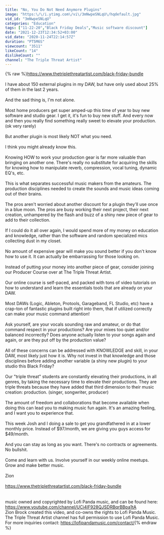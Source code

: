 ```yaml
---
title: "No, You Do Not Need Anymore Plugins"
image: "https:\/\/i.ytimg.com\/vi\/3mNwpeSNLqU\/hqdefault.jpg"
vid_id: "3mNwpeSNLqU"
categories: "Education"
tags: ["11-22-20","Black Friday Deals","Music software discount"]
date: "2021-12-23T12:34:52+03:00"
vid_date: "2020-11-24T22:14:57Z"
duration: "PT5M6S"
viewcount: "3511"
likeCount: "14"
dislikeCount: ""
channel: "The Triple Threat Artist"
---
```

{% raw %}<a rel="nofollow" target="blank" href="https://www.thetriplethreatartist.com/black-friday-bundle">https://www.thetriplethreatartist.com/black-friday-bundle</a><br /><br />I have about 150 external plugins in my DAW, but have only used about 25% of them in the last 2 years.<br /> <br />And the sad thing is, I'm not alone.<br /> <br />Most home producers get super amped-up this time of year to buy new software and studio gear. I get it, it's fun to buy new stuff. And every now and then you really find something really sweet to elevate your production.  (ok very rarely)<br /> <br />But another plugin is most likely NOT what you need.<br /> <br />I think you might already know this.<br /> <br />Knowing HOW to work your production gear is far more valuable than bringing on another one. There's really no substitute for acquiring the skills for knowing how to manipulate reverb, compression, vocal tuning, dynamic EQ's, etc.<br /> <br />This is what separates successful music makers from the amateurs. The production disciplines needed to create the sounds and music ideas coming out of their brains.<br /> <br />The pros aren't worried about another discount for a plugin they'll use once in a blue moon. The pros are busy working their next project, their next creation, unhampered by the flash and buzz of a shiny new piece of gear to add to their collection.<br /> <br />If I could do it all over again, I would spend more of my money on education and knowledge, rather than the software and random specialized mics collecting dust in my closet.<br /> <br />No amount of expensive gear will make you sound better if you don't know how to use it. It can actually be embarrassing for those looking on.<br /> <br />Instead of putting your money into another piece of gear, consider joining our Producer Course over at The Triple Threat Artist.<br /> <br />Our online course is self-paced, and packed with tons of video tutorials on how to understand and learn the essentials tools that are already on your DAW.<br /> <br />Most DAWs (Logic, Ableton, Protools, Garageband, FL Studio, etc) have a crap-ton of fantastic plugins built right into them, that if utilized correctly can make your music command attention!<br /> <br />Ask yourself, are your vocals sounding raw and amateur, or do that command respect in your productions? Are your mixes too quiet and/or balanced incorrectly? Does anyone actually listen to your songs again and again, or are they put off by the production value?<br /> <br />All of these concerns can be addressed with KNOWLEDGE and skill, in your DAW, most likely just how it is. Why not invest in that knowledge and those disciplines before adding another variable (a shiny new plugin) to your studio this Black Friday?<br /> <br />Our &quot;triple threat&quot; students are constantly elevating their productions, in all genres, by taking the necessary time to elevate their productions. They are triple threats because they have added that third dimension to their music creation: production.  (singer, songwriter, producer)<br /> <br />The amount of freedom and collaborations that become available when doing this can lead you to making music fun again. It's an amazing feeling, and I want you to experience that.<br /> <br />This week Josh and I doing a sale to get you grandfathered in at a lower monthly price. Instead of $97/month, we are giving you guys access for $49/month.<br /> <br />And you can stay as long as you want. There's no contracts or agreements. No bullshit.<br /> <br />Come and learn with us. Involve yourself in our weekly online meetups. Grow and make better music.<br /> <br />Zion<br /> <br /><a rel="nofollow" target="blank" href="https://www.thetriplethreatartist.com/black-friday-bundle">https://www.thetriplethreatartist.com/black-friday-bundle</a><br /><br /><br />music owned and copyrighted by Lofi Panda music, and can be found here: <a rel="nofollow" target="blank" href="https://www.youtube.com/channel/UCi4lF928QJSDRBqrBBpa1tA">https://www.youtube.com/channel/UCi4lF928QJSDRBqrBBpa1tA</a><br />Zion Brock created this video, and co-owns the rights to Lofi Panda Music.<br />The Triple Threat Artist channel has full permission to use Lofi Panda Music. For more inquiries contact: <a rel="nofollow" target="blank" href="https://lofipandamusic.com/contact/">https://lofipandamusic.com/contact/</a>{% endraw %}

